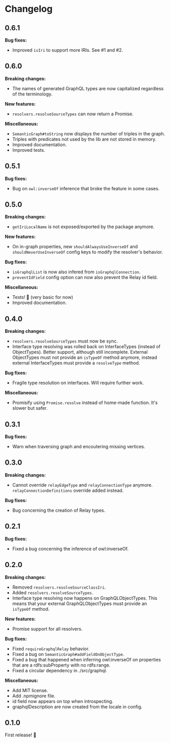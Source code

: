 # Changelog

## 0.6.1

**Bug fixes:**
- Improved `isIri` to support more IRIs. See #1 and #2.

## 0.6.0

**Breaking changes:**
- The names of generated GraphQL types are now capitalized regardless of the terminology.

**New features:**
- `resolvers.resolveSourceTypes` can now return a Promise.

**Miscellaneous:**
- `SemanticGraph#toString` now displays the number of triples in the graph.
- Triples with predicates not used by the lib are not stored in memory.
- Improved documentation.
- Improved tests.

## 0.5.1

**Bug fixes:**
- Bug on `owl:inverseOf` inference that broke the feature in some cases.

## 0.5.0

**Breaking changes:**
- `getIriLocalName` is not exposed/exported by the package anymore.

**New features:**
- On in-graph properties, new `shouldAlwaysUseInverseOf` and `shouldNeverUseInverseOf` config keys to modify the resolver's behavior.

**Bug fixes:**
- `isGraphqlList` is now also infered from `isGraphqlConnection`.
- `preventIdField` config option can now also prevent the Relay id field.

**Miscellaneous:**
- Tests! :tada: (very basic for now)
- Improved documentation.

## 0.4.0

**Breaking changes:**
- `resolvers.resolveSourceTypes` must now be sync.
- Interface type resolving was rolled back on InterfaceTypes (instead of ObjectTypes). Better support, although still incomplete. External ObjectTypes must not provide an `isTypeOf` method anymore, instead external InterfaceTypes must provide a `resolveType` method.

**Bug fixes:**
- Fragile type resolution on interfaces. Will require further work.

**Miscellaneous:**
- Promisify using `Promise.resolve` instead of home-made function. It's slower but safer.

## 0.3.1

**Bug fixes:**
- Warn when traversing graph and encoutering missing vertices.

## 0.3.0

**Breaking changes:**
- Cannot override `relayEdgeType` and `relayConnectionType` anymore. `relayConnectionDefinitions` override added instead.

**Bug fixes:**
- Bug concerning the creation of Relay types.

## 0.2.1

**Bug fixes:**
- Fixed a bug concerning the inference of owl:inverseOf.

## 0.2.0

**Breaking changes:**
- Removed `resolvers.resolveSourceClassIri`.
- Added `resolvers.resolveSourceTypes`.
- Interface type resolving now happens on GraphQLObjectTypes. This means that your external GraphQLObjectTypes must provide an `isTypeOf` method.

**New features:**
- Promise support for all resolvers.

**Bug fixes:**
- Fixed `requireGraphqlRelay` behavior.
- Fixed a bug on `SemanticGraph#addFieldOnObjectType`.
- Fixed a bug that happened when inferring owl:inverseOf on properties that are a rdfs:subProperty with no rdfs:range.
- Fixed a circular dependency in ./src/graphql.

**Miscellaneous:**
- Add MIT license.
- Add .npmignore file.
- id field now appears on top when introspecting.
- graphqlDescription are now created from the locale in config.

## 0.1.0

First release! :tada:
